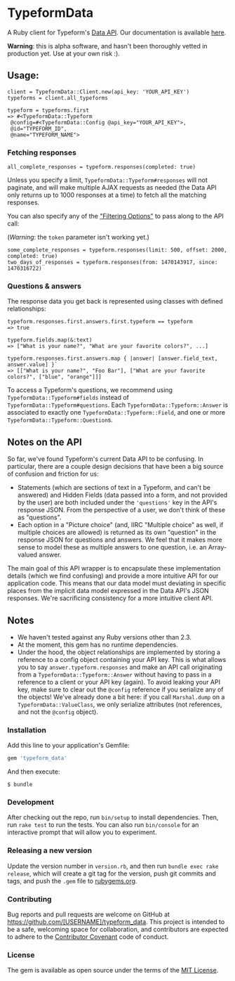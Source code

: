 # TypeformData

A Ruby client for Typeform's [Data API](https://www.typeform.com/help/data-api/). Our documentation is available [here](http://www.rubydoc.info/gems/typeform_data/TypeformData/Typeform).

**Warning**: this is alpha software, and hasn't been thoroughly vetted in production yet. Use at your own risk :).

## Usage:

```
client = TypeformData::Client.new(api_key: 'YOUR_API_KEY')
typeforms = client.all_typeforms

typeform = typeforms.first
=> #<TypeformData::Typeform
 @config=#<TypeformData::Config @api_key="YOUR_API_KEY">,
 @id="TYPEFORM_ID",
 @name="TYPEFORM_NAME">
```

### Fetching responses

```
all_complete_responses = typeform.responses(completed: true)
```

Unless you specify a limit, `TypeformData::Typeform#responses` will not paginate, and will make multiple AJAX requests as needed (the Data API only returns up to 1000 responses at a time) to fetch all the matching responses.

You can also specify any of the ["Filtering Options"](https://www.typeform.com/help/data-api/) to pass along to the API call:

(*Warning*: the `token` parameter isn't working yet.)

```
some_complete_responses = typeform.responses(limit: 500, offset: 2000, completed: true)
two_days_of_responses = typeform.responses(from: 1470143917, since: 1470316722)

```

### Questions & answers

The response data you get back is represented using classes with defined relationships:

```
typeform.responses.first.answers.first.typeform == typeform
=> true

typeform.fields.map(&:text)
=> ["What is your name?", "What are your favorite colors?", ...]

typeform.responses.first.answers.map { |answer| [answer.field_text, answer.value] }`
=> [["What is your name?", "Foo Bar"], ["What are your favorite colors?", ["blue", "orange"]]]

```

To access a Typeform's questions, we recommend using `TypeformData::Typeform#fields` instead of `TypeformData::Typeform#questions`. Each `TypeformData::Typeform::Answer` is associated to exactly one `TypeformData::Typeform::Field`, and one or more `TypeformData::Typeform::Question`s.

## Notes on the API

So far, we've found Typeform's current Data API to be confusing. In particular, there are a couple design decisions that have been a big source of confusion and friction for us:

- Statements (which are sections of text in a Typeform, and can't be answered) and Hidden Fields (data passed into a form, and not provided by the user) are both included under the `'questions'` key in the API's response JSON. From the perspective of a user, we don't think of these as "questions".
- Each option in a "Picture choice" (and, IIRC "Multiple choice" as well, if multiple choices are allowed) is returned as its own "question" in the response JSON for questions and answers. We feel that it makes more sense to model these as multiple answers to one question, i.e. an Array-valued answer.

The main goal of this API wrapper is to encapsulate these implementation details (which we find confusing) and provide a more intuitive API for our application code. This means that our data model must deviating in specific places from the implicit data model expressed in the Data API's JSON responses. We're sacrificing consistency for a more intuitive client API.

## Notes

  - We haven't tested against any Ruby versions other than 2.3.
  - At the moment, this gem has no runtime dependencies.
  - Under the hood, the object relationships are implemented by storing a reference to a config object containing your API key. This is what allows you to say `answer.typeform.responses` and make an API call originating from a `TypeformData::Typeform::Answer` without having to pass in a reference to a client or your API key (again). To avoid leaking your API key, make sure to clear out the `@config` reference if you serialize any of the objects! We've already done a bit here: if you call `Marshal.dump` on a `TypeformData::ValueClass`, we only serialize attributes (not references, and not the `@config` object). 

### Installation

Add this line to your application's Gemfile:

```ruby
gem 'typeform_data'
```

And then execute:

    $ bundle

### Development

After checking out the repo, run `bin/setup` to install dependencies. Then, run `rake test` to run the tests. You can also run `bin/console` for an interactive prompt that will allow you to experiment.

### Releasing a new version

Update the version number in `version.rb`, and then run `bundle exec rake release`, which will create a git tag for the version, push git commits and tags, and push the `.gem` file to [rubygems.org](https://rubygems.org).

### Contributing

Bug reports and pull requests are welcome on GitHub at https://github.com/[USERNAME]/typeform_data. This project is intended to be a safe, welcoming space for collaboration, and contributors are expected to adhere to the [Contributor Covenant](http://contributor-covenant.org) code of conduct.

### License

The gem is available as open source under the terms of the [MIT License](http://opensource.org/licenses/MIT).
